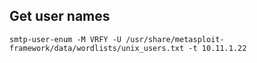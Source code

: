 
## Get user names
```
smtp-user-enum -M VRFY -U /usr/share/metasploit-framework/data/wordlists/unix_users.txt -t 10.11.1.22
```
